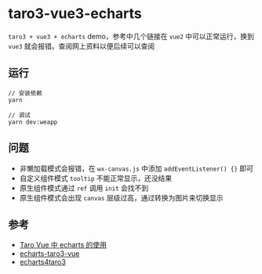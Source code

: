 # taro3-vue3-echarts
`taro3 + vue3 + echarts` demo，参考中几个链接在 `vue2` 中可以正常运行，换到 `vue3` 就会报错。查阅网上资料以便后续可以查阅

## 运行
```
// 安装依赖
yarn

// 调试
yarn dev:weapp
```

## 问题
* 非懒加载模式会报错，在 `wx-canvas.js` 中添加 `addEventListener() {}` 即可
* 自定义组件模式 `tooltip` 不能正常显示，还没结果
* 原生组件模式通过 `ref` 调用 `init` 会找不到
* 原生组件模式会出现 `canvas` 层级过高，通过转换为图片来切换显示

## 参考
* [Taro Vue 中 echarts 的使用](https://mp.weixin.qq.com/s/xDXf0KRVC5FCa35O_ZEa_g)
* [echarts-taro3-vue](https://github.com/Cecilxx/echarts-taro3-vue)
* [echarts4taro3](https://github.com/beezen/echarts4taro3)
